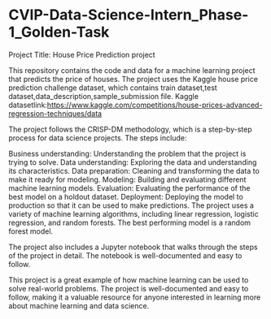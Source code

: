 # CVIP-Data-Science-Intern_Phase-1_Golden-Task
Project Title: House Price Prediction project

This repository contains the code and data for a machine learning project that predicts the price of houses. The project uses the Kaggle house price prediction challenge  dataset, which contains train dataset,test dataset,data_description,sample_submission file. 
Kaggle datasetlink:https://www.kaggle.com/competitions/house-prices-advanced-regression-techniques/data

The project follows the CRISP-DM methodology, which is a step-by-step process for data science projects. The steps include:

Business understanding: Understanding the problem that the project is trying to solve.
Data understanding: Exploring the data and understanding its characteristics.
Data preparation: Cleaning and transforming the data to make it ready for modeling.
Modeling: Building and evaluating different machine learning models.
Evaluation: Evaluating the performance of the best model on a holdout dataset.
Deployment: Deploying the model to production so that it can be used to make predictions.
The project uses a variety of machine learning algorithms, including linear regression, logistic regression, and random forests. The best performing model is a random forest model.

The project also includes a Jupyter notebook that walks through the steps of the project in detail. The notebook is well-documented and easy to follow.

This project is a great example of how machine learning can be used to solve real-world problems. The project is well-documented and easy to follow, making it a valuable resource for anyone interested in learning more about machine learning and data science.
